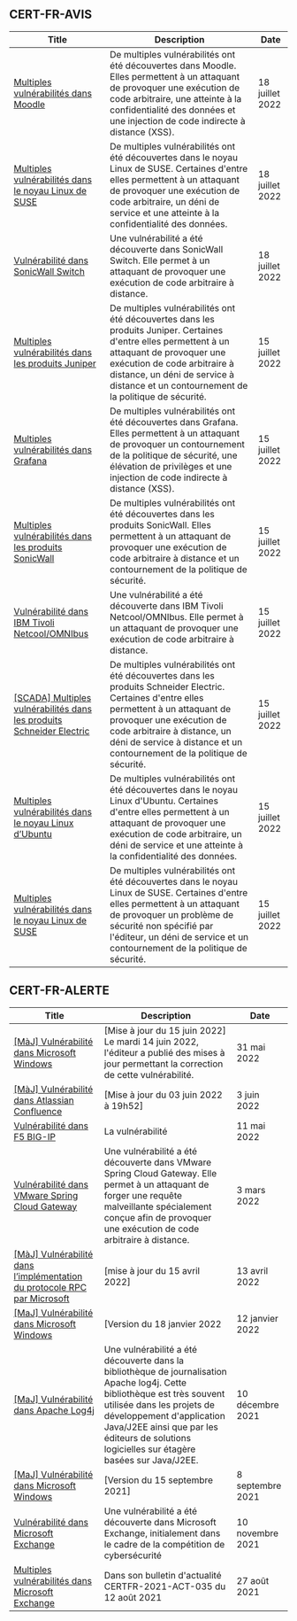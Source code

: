 
## CERT-FR-AVIS
|Title|Description|Date|
|---|---|---|
| [Multiples vulnérabilités dans Moodle](https://www.cert.ssi.gouv.fr/avis/CERTFR-2022-AVI-653/) | De multiples vulnérabilités ont été découvertes dans Moodle. Elles permettent à un attaquant de provoquer une exécution de code arbitraire, une atteinte à la confidentialité des données et une injection de code indirecte à distance (XSS). | 18 juillet 2022 |
| [Multiples vulnérabilités dans le noyau Linux de SUSE](https://www.cert.ssi.gouv.fr/avis/CERTFR-2022-AVI-652/) | De multiples vulnérabilités ont été découvertes dans le noyau Linux de SUSE. Certaines d'entre elles permettent à un attaquant de provoquer une exécution de code arbitraire, un déni de service et une atteinte à la confidentialité des données. | 18 juillet 2022 |
| [Vulnérabilité dans SonicWall Switch](https://www.cert.ssi.gouv.fr/avis/CERTFR-2022-AVI-651/) | Une vulnérabilité a été découverte dans SonicWall Switch. Elle permet à un attaquant de provoquer une exécution de code arbitraire à distance. | 18 juillet 2022 |
| [Multiples vulnérabilités dans les produits Juniper](https://www.cert.ssi.gouv.fr/avis/CERTFR-2022-AVI-650/) | De multiples vulnérabilités ont été découvertes dans les produits Juniper. Certaines d'entre elles permettent à un attaquant de provoquer une exécution de code arbitraire à distance, un déni de service à distance et un contournement de la politique de sécurité. | 15 juillet 2022 |
| [Multiples vulnérabilités dans Grafana](https://www.cert.ssi.gouv.fr/avis/CERTFR-2022-AVI-649/) | De multiples vulnérabilités ont été découvertes dans Grafana. Elles permettent à un attaquant de provoquer un contournement de la politique de sécurité, une élévation de privilèges et une injection de code indirecte à distance (XSS). | 15 juillet 2022 |
| [Multiples vulnérabilités dans les produits SonicWall](https://www.cert.ssi.gouv.fr/avis/CERTFR-2022-AVI-648/) | De multiples vulnérabilités ont été découvertes dans les produits SonicWall. Elles permettent à un attaquant de provoquer une exécution de code arbitraire à distance et un contournement de la politique de sécurité. | 15 juillet 2022 |
| [Vulnérabilité dans IBM Tivoli Netcool/OMNIbus](https://www.cert.ssi.gouv.fr/avis/CERTFR-2022-AVI-647/) | Une vulnérabilité a été découverte dans IBM Tivoli Netcool/OMNIbus. Elle permet à un attaquant de provoquer une exécution de code arbitraire à distance. | 15 juillet 2022 |
| [[SCADA] Multiples vulnérabilités dans les produits Schneider Electric](https://www.cert.ssi.gouv.fr/avis/CERTFR-2022-AVI-646/) | De multiples vulnérabilités ont été découvertes dans les produits Schneider Electric. Certaines d'entre elles permettent à un attaquant de provoquer une exécution de code arbitraire à distance, un déni de service à distance et un contournement de la politique de sécurité. | 15 juillet 2022 |
| [Multiples vulnérabilités dans le noyau Linux d’Ubuntu](https://www.cert.ssi.gouv.fr/avis/CERTFR-2022-AVI-645/) | De multiples vulnérabilités ont été découvertes dans le noyau Linux d'Ubuntu. Certaines d'entre elles permettent à un attaquant de provoquer une exécution de code arbitraire, un déni de service et une atteinte à la confidentialité des données. | 15 juillet 2022 |
| [Multiples vulnérabilités dans le noyau Linux de SUSE](https://www.cert.ssi.gouv.fr/avis/CERTFR-2022-AVI-644/) | De multiples vulnérabilités ont été découvertes dans le noyau Linux de SUSE. Certaines d'entre elles permettent à un attaquant de provoquer un problème de sécurité non spécifié par l'éditeur, un déni de service et un contournement de la politique de sécurité. | 15 juillet 2022 |
## CERT-FR-ALERTE
|Title|Description|Date|
|---|---|---|
| [[MàJ] Vulnérabilité dans Microsoft Windows](https://www.cert.ssi.gouv.fr/alerte/CERTFR-2022-ALE-005/) | [Mise à jour du 15 juin 2022] Le mardi 14 juin 2022, l'éditeur a publié des mises à jour permettant la correction de cette vulnérabilité.  | 31 mai 2022 |
| [[MàJ] Vulnérabilité dans Atlassian Confluence](https://www.cert.ssi.gouv.fr/alerte/CERTFR-2022-ALE-006/) | [Mise à jour du 03 juin 2022 à 19h52] | 3 juin 2022 |
| [Vulnérabilité dans F5 BIG-IP](https://www.cert.ssi.gouv.fr/alerte/CERTFR-2022-ALE-004/) | La vulnérabilité  | 11 mai 2022 |
| [Vulnérabilité dans VMware Spring Cloud Gateway](https://www.cert.ssi.gouv.fr/alerte/CERTFR-2022-ALE-002/) | Une vulnérabilité a été découverte dans VMware Spring Cloud Gateway. Elle permet à un attaquant de forger une requête malveillante spécialement conçue afin de provoquer une exécution de code arbitraire à distance. | 3 mars 2022 |
| [[MàJ] Vulnérabilité dans l’implémentation du protocole RPC par Microsoft](https://www.cert.ssi.gouv.fr/alerte/CERTFR-2022-ALE-003/) | [mise à jour du 15 avril 2022] | 13 avril 2022 |
| [[MaJ] Vulnérabilité dans Microsoft Windows](https://www.cert.ssi.gouv.fr/alerte/CERTFR-2022-ALE-001/) | [Version du 18 janvier 2022 | 12 janvier 2022 |
| [[MaJ] Vulnérabilité dans Apache Log4j](https://www.cert.ssi.gouv.fr/alerte/CERTFR-2021-ALE-022/) | Une vulnérabilité a été découverte dans la bibliothèque de journalisation Apache log4j. Cette bibliothèque est très souvent utilisée dans les projets de développement d'application Java/J2EE ainsi que par les éditeurs de solutions logicielles sur étagère basées sur Java/J2EE. | 10 décembre 2021 |
| [[MaJ] Vulnérabilité dans Microsoft Windows](https://www.cert.ssi.gouv.fr/alerte/CERTFR-2021-ALE-019/) | [Version du 15 septembre 2021] | 8 septembre 2021 |
| [Vulnérabilité dans Microsoft Exchange](https://www.cert.ssi.gouv.fr/alerte/CERTFR-2021-ALE-021/) | Une vulnérabilité a été découverte dans Microsoft Exchange, initialement dans le cadre de la compétition de cybersécurité  | 10 novembre 2021 |
| [Multiples vulnérabilités dans Microsoft Exchange](https://www.cert.ssi.gouv.fr/alerte/CERTFR-2021-ALE-017/) | Dans son bulletin d'actualité CERTFR-2021-ACT-035 du 12 août 2021  | 27 août 2021 |
